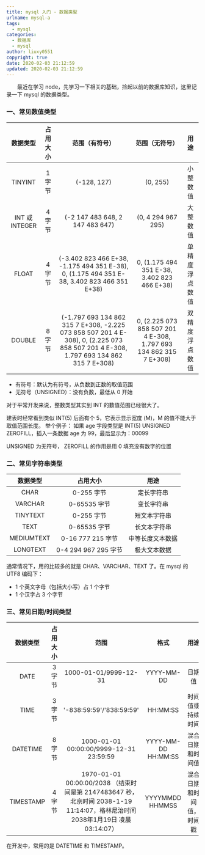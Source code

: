 ```yaml
---
title: mysql 入门 - 数据类型
urlname: mysql-a
tags:
  - mysql
categories:
  - 数据库
  - mysql
author: liuxy0551
copyright: true
date: 2020-02-03 21:12:59
updated: 2020-02-03 21:12:59
---
```



　　最近在学习 node，先学习一下相关的基础，捡起以前的数据库知识，这里记录一下 mysql 的数据类型。
<!--more-->


### 一、常见数值类型

| 数据类型 | 占用大小 | 范围（有符号） | 范围（无符号） | 用途 |
| :---: | :---: | :---: | :---: | :---: |
| TINYINT | 1 字节 | (-128, 127) | (0, 255) | 小整数值 |
| INT 或 INTEGER | 4 字节 | (-2 147 483 648, 2 147 483 647) | (0, 4 294 967 295) | 大整数值 |
| FLOAT | 4 字节 | (-3.402 823 466 E+38, -1.175 494 351 E-38), 0, (1.175 494 351 E-38, 3.402 823 466 351 E+38) | 0, (1.175 494 351 E-38, 3.402 823 466 E+38) | 单精度浮点数值 |
| DOUBLE | 8 字节 | (-1.797 693 134 862 315 7 E+308, -2.225 073 858 507 201 4 E-308), 0, (2.225 073 858 507 201 4 E-308, 1.797 693 134 862 315 7 E+308) | 0, (2.225 073 858 507 201 4 E-308, 1.797 693 134 862 315 7 E+308) | 双精度浮点数值 |

- 有符号：默认为有符号，从负数到正数的取值范围
- 无符号（UNSIGNED）：没有负数，最低从 0 开始

对于平常开发来说，整数类型其实到 INT 的数值范围已经很大了。

建表时经常看到类似 INT(5) 后面有个 5，它表示显示宽度 (M)，M 的值不能大于取值范围长度。
举个例子： 如果 age 字段类型是 INT(5) UNSIGNED ZEROFILL，插入一条数据 age 为 99，最后显示为：00099

UNSIGNED 为无符号， ZEROFILL 的作用是用 0 填充没有数字的位置


### 二、常见字符串类型

| 数据类型 | 占用大小 | 用途 |
| :---: | :---: | :---: |
| CHAR | 0-255 字节 | 定长字符串 |
| VARCHAR | 0-65535 字节 | 变长字符串 |
| TINYTEXT | 0-255 字节 | 短文本字符串 |
| TEXT | 0-65535 字节 | 长文本字符串 |
| MEDIUMTEXT | 0-16 777 215 字节 | 中等长度文本数据 |
| LONGTEXT | 0-4 294 967 295 字节 | 极大文本数据 |

通常情况下，用的比较多的就是 CHAR、VARCHAR、TEXT 了。在 mysql 的 UTF8 编码下：
- 1 个英文字母（包括大小写）占 1 个字节
- 1 个汉字占 3 个字节


### 三、常见日期/时间类型

| 数据类型 | 占用大小 | 范围 | 格式 | 用途 |
| :---: | :---: | :---: | :---: | :---: |
| DATE | 3 字节 | 1000-01-01/9999-12-31 | YYYY-MM-DD | 日期值 |
| TIME | 3 字节 | '-838:59:59'/'838:59:59' | HH:MM:SS | 时间值或持续时间 |
| DATETIME | 8 字节 | 1000-01-01 00:00:00/9999-12-31 23:59:59 | YYYY-MM-DD HH:MM:SS | 混合日期和时间值 |
| TIMESTAMP | 4 字节 | 1970-01-01 00:00:00/2038 （结束时间是第 2147483647 秒，北京时间 2038-1-19 11:14:07，格林尼治时间 2038年1月19日 凌晨 03:14:07） | YYYYMMDD HHMMSS | 混合日期和时间值，时间戳 |

在开发中，常用的是 DATETIME 和 TIMESTAMP。
